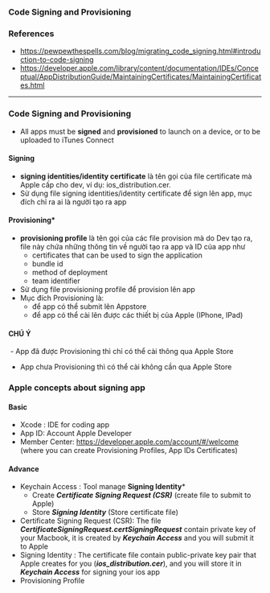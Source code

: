 ### Code Signing and Provisioning
### References
  - https://pewpewthespells.com/blog/migrating_code_signing.html#introduction-to-code-signing
  - https://developer.apple.com/library/content/documentation/IDEs/Conceptual/AppDistributionGuide/MaintainingCertificates/MaintainingCertificates.html


-------------------------------------------

### Code Signing and Provisioning
  - All apps must be **signed** and **provisioned** to launch on a device, or to be uploaded to iTunes Connect

#### Signing
  - **signing identities/identity certificate** là tên gọi của file certificate mà Apple cấp cho dev, ví dụ: ios_distribution.cer.
  - Sử dụng file signing identities/identity certificate để sign lên app, mục đích chỉ ra ai là người tạo ra app
  
#### Provisioning*
  - **provisioning profile** là tên gọi của các file provision mà do Dev tạo ra, file này chứa những thông tin về người tạo ra app và ID của app như
     - certificates that can be used to sign the application
     - bundle id
     - method of deployment
     - team identifier
  - Sử dụng file provisioning profile để provision lên app
  - Mục đích Provisioning là:
    - để app có thể submit lên Appstore
    - để app có thể cài lên được các thiết bị của Apple (IPhone, IPad)

#### CHÚ Ý
  - App đã được Provisioning thì chỉ có thể cài thông qua Apple Store
  - App chưa Provisioning thì có thể cài không cần qua Apple Store
  
### Apple concepts about signing app
#### Basic
  - Xcode : IDE for coding app
  - App ID: Account Apple Developer
  - Member Center: https://developer.apple.com/account/#/welcome (where you can create Provisioning Profiles, App IDs Certificates)
  
#### Advance
  - Keychain Access : Tool manage **Signing Identity***
    - Create ***Certificate Signing Request (CSR)*** (create file to submit to Apple)
    - Store ***Signing Identity*** (Store certificate file)
  - Certificate Signing Request (CSR): The file ***CertificateSigningRequest.certSigningRequest*** contain private key of your Macbook, it is created by ***Keychain Access*** and you will submit it to Apple
  - Signing Identity : The certificate file contain public-private key pair that Apple creates for you (***ios_distribution.cer***), and you will store it in ***Keychain Access*** for signing your ios app
  - Provisioning Profile

